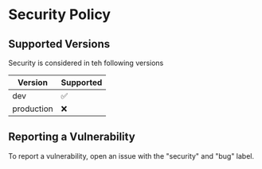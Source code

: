 # Security Policy

## Supported Versions

Security is considered in teh following versions

| Version | Supported          |
| ------- | ------------------ |
| dev   | :white_check_mark: |
| production   | :x:                |

## Reporting a Vulnerability

To report a vulnerability, open an issue with the "security" and "bug" label.
